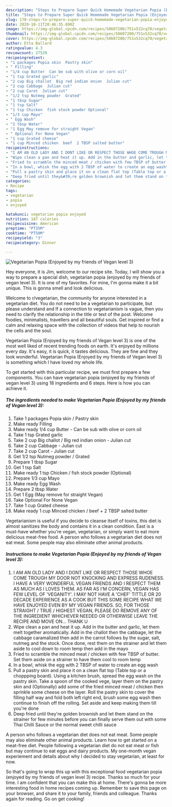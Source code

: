 ```yaml
---
description: "Steps to Prepare Super Quick Homemade Vegetarian Popia (Enjoyed by my friends of Vegan level 3)"
title: "Steps to Prepare Super Quick Homemade Vegetarian Popia (Enjoyed by my friends of Vegan level 3)"
slug: 170-steps-to-prepare-super-quick-homemade-vegetarian-popia-enjoyed-by-my-friends-of-vegan-level-3
date: 2020-10-11T20:46:35.690Z
image: https://img-global.cpcdn.com/recipes/58607200/751x532cq70/vegetarian-popia-enjoyed-by-my-friends-of-vegan-level-3-recipe-main-photo.jpg
thumbnail: https://img-global.cpcdn.com/recipes/58607200/751x532cq70/vegetarian-popia-enjoyed-by-my-friends-of-vegan-level-3-recipe-main-photo.jpg
cover: https://img-global.cpcdn.com/recipes/58607200/751x532cq70/vegetarian-popia-enjoyed-by-my-friends-of-vegan-level-3-recipe-main-photo.jpg
author: Etta Ballard
ratingvalue: 4.3
reviewcount: 27520
recipeingredient:
- "1 packages Popia skin  Pastry skin"
- " Filling"
- "1/4 cup Butter  Can be sub with olive or corn oil"
- "1 tsp Grated garlic"
- "2 cup Big challot  Big red indian onion  Julian cut"
- "2 cup Cabbage  Julian cut"
- "2 cup Carot  Julian cut"
- "1/2 tsp Nutmeg powder  Grated"
- "1 tbsp Sugar"
- "1 tsp Salt"
- "1 tsp Chicken  fish stock powder Optional"
- "1/3 cup Mayo"
- " Egg Wash"
- "2 tbsp Water"
- "1 Egg May remove for straight Vegan"
- " Optional For None Vegan"
- "1 cup Grated cheese"
- "1 cup Minced chicken  beef  2 TBSP salted butter"
recipeinstructions:
- "I AM AN OLD LADY AND I DONT LIKE OR RESPECT THOSE WHOE COME TROUGH MY DOOR NOT KNOCKING AND EXPRESS RUDENESS. I HAVE A VERY WONDERFUL VEGAN FRIENDS AND I RESPECT THEM AS MUCH AS I LOVES THEM. AS FAR AS I&#39;M CONCERN, VEGAN HAS FEW LEVEL OF &#39;VEGANITY&#39;. I MAY NOT HAVE A &#39;CHEF&#39; TITTLE OR 20 DECADE EXPERIENCE AS A COOK BUT THIS SOME RECIPE WHAT WE HAVE ENJOYED EVEN BY MY VEGAN FRIENDS. SO, FOR THOSE STRAIGHT / TRUE / HIGHEST VEGAN, PLEASE DO REMOVE ANY OF THE INGREDIENT WHICHEVER NEEDED OR OTHERWISE LEAVE THE RECIPE AND MOVE ON... THANK U"
- "Wipe clean a pan and heat it up. Add in the butter and garlic, let them melt together aromatically. Add in the challot then the cabbage, let the cabbage caramalized then add in the carrot follows by the sugar, salt, nutmeg and the stock. Once done, rest them on the strainer and let them aside to cool down to room temp then add in the mayo"
- "Fried to scramble the minced meat / chicken with few TBSP of butter. Set them aside on a strainer to have them cool to room temp"
- "In a bowl, whisk the egg with 2 TBSP of water to create an egg wash"
- "Pull a pastry skin and place it on a clean flat top (Table top or a choppping board). Using a kitchen brush, spread the egg wash on the pastry skin. Take a spoon of the cooked vege, layer them on the pastry skin and (Optionally) add some of the fried minced meat / chicken then sprinkle some cheese on the layer. Roll the pastry skin to cover the filling half way and fold both left right end, brush some egg wash then continue to finish off the rolling. Set aside and keep making them till you&#39;re done"
- "Deep fried until they&#39;re golden brownish and let them stand on the strainer for few minutes before you can finally serve them out with some Thai Chilli Sauce or the normal sweet chilli sauce"
categories:
- Recipe
tags:
- vegetarian
- popia
- enjoyed

katakunci: vegetarian popia enjoyed 
nutrition: 187 calories
recipecuisine: American
preptime: "PT35M"
cooktime: "PT50M"
recipeyield: "3"
recipecategory: Dinner

---
```



![Vegetarian Popia (Enjoyed by my friends of Vegan level 3)](https://img-global.cpcdn.com/recipes/58607200/751x532cq70/vegetarian-popia-enjoyed-by-my-friends-of-vegan-level-3-recipe-main-photo.jpg)

Hey everyone, it is Jim, welcome to our recipe site. Today, I will show you a way to prepare a special dish, vegetarian popia (enjoyed by my friends of vegan level 3). It is one of my favorites. For mine, I'm gonna make it a bit unique. This is gonna smell and look delicious.

Welcome to r/vegetarian, the community for anyone interested in a vegetarian diet. You do not need to be a vegetarian to participate, but please understand and If a connection to vegetarianism is vague, then you need to clarify the relationship in the title or text of the post. Welcome foodies, minimalists, travellers and all beautiful souls. Get inspired or find a calm and relaxing space with the collection of videos that help to nourish the cells and the soul.

Vegetarian Popia (Enjoyed by my friends of Vegan level 3) is one of the most well liked of recent trending foods on earth. It's enjoyed by millions every day. It's easy, it is quick, it tastes delicious. They are fine and they look wonderful. Vegetarian Popia (Enjoyed by my friends of Vegan level 3) is something which I have loved my whole life.


To get started with this particular recipe, we must first prepare a few components. You can have vegetarian popia (enjoyed by my friends of vegan level 3) using 18 ingredients and 6 steps. Here is how you can achieve it.

<!--inarticleads1-->

##### The ingredients needed to make Vegetarian Popia (Enjoyed by my friends of Vegan level 3):

1. Take 1 packages Popia skin / Pastry skin
1. Make ready  Filling
1. Make ready 1/4 cup Butter - Can be sub with olive or corn oil
1. Take 1 tsp Grated garlic
1. Take 2 cup Big challot / Big red indian onion - Julian cut
1. Take 2 cup Cabbage - Julian cut
1. Take 2 cup Carot - Julian cut
1. Get 1/2 tsp Nutmeg powder / Grated
1. Prepare 1 tbsp Sugar
1. Get 1 tsp Salt
1. Make ready 1 tsp Chicken / fish stock powder (Optional)
1. Prepare 1/3 cup Mayo
1. Make ready  Egg Wash
1. Prepare 2 tbsp Water
1. Get 1 Egg (May remove for straight Vegan)
1. Take  Optional For None Vegan
1. Take 1 cup Grated cheese
1. Make ready 1 cup Minced chicken / beef + 2 TBSP salted butter


Vegetarianism is useful if you decide to cleanse itself of toxins, this diet is almost sanitizes the body and contains it in a clean condition. East is a must-have whether you&#39;re vegan, vegetarian, or simply want to eat more delicious meat-free food. A person who follows a vegetarian diet does not eat meat. Some people may also eliminate other animal products. 

<!--inarticleads2-->

##### Instructions to make Vegetarian Popia (Enjoyed by my friends of Vegan level 3):

1. I AM AN OLD LADY AND I DONT LIKE OR RESPECT THOSE WHOE COME TROUGH MY DOOR NOT KNOCKING AND EXPRESS RUDENESS. I HAVE A VERY WONDERFUL VEGAN FRIENDS AND I RESPECT THEM AS MUCH AS I LOVES THEM. AS FAR AS I&#39;M CONCERN, VEGAN HAS FEW LEVEL OF &#39;VEGANITY&#39;. I MAY NOT HAVE A &#39;CHEF&#39; TITTLE OR 20 DECADE EXPERIENCE AS A COOK BUT THIS SOME RECIPE WHAT WE HAVE ENJOYED EVEN BY MY VEGAN FRIENDS. SO, FOR THOSE STRAIGHT / TRUE / HIGHEST VEGAN, PLEASE DO REMOVE ANY OF THE INGREDIENT WHICHEVER NEEDED OR OTHERWISE LEAVE THE RECIPE AND MOVE ON... THANK U
1. Wipe clean a pan and heat it up. Add in the butter and garlic, let them melt together aromatically. Add in the challot then the cabbage, let the cabbage caramalized then add in the carrot follows by the sugar, salt, nutmeg and the stock. Once done, rest them on the strainer and let them aside to cool down to room temp then add in the mayo
1. Fried to scramble the minced meat / chicken with few TBSP of butter. Set them aside on a strainer to have them cool to room temp
1. In a bowl, whisk the egg with 2 TBSP of water to create an egg wash
1. Pull a pastry skin and place it on a clean flat top (Table top or a choppping board). Using a kitchen brush, spread the egg wash on the pastry skin. Take a spoon of the cooked vege, layer them on the pastry skin and (Optionally) add some of the fried minced meat / chicken then sprinkle some cheese on the layer. Roll the pastry skin to cover the filling half way and fold both left right end, brush some egg wash then continue to finish off the rolling. Set aside and keep making them till you&#39;re done
1. Deep fried until they&#39;re golden brownish and let them stand on the strainer for few minutes before you can finally serve them out with some Thai Chilli Sauce or the normal sweet chilli sauce


A person who follows a vegetarian diet does not eat meat. Some people may also eliminate other animal products. Learn how to get started on a meat-free diet. People following a vegetarian diet do not eat meat or fish but may continue to eat eggs and dairy products. My one-month vegan experiement and details about why I decided to stay vegetarian, at least for now. 

So that's going to wrap this up with this exceptional food vegetarian popia (enjoyed by my friends of vegan level 3) recipe. Thanks so much for your time. I am confident that you can make this at home. There's gonna be more interesting food in home recipes coming up. Remember to save this page on your browser, and share it to your family, friends and colleague. Thanks again for reading. Go on get cooking!
